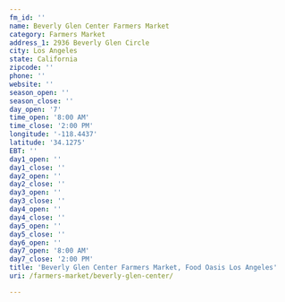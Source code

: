 ```yaml
---
fm_id: ''
name: Beverly Glen Center Farmers Market
category: Farmers Market
address_1: 2936 Beverly Glen Circle
city: Los Angeles
state: California
zipcode: ''
phone: ''
website: ''
season_open: ''
season_close: ''
day_open: '7'
time_open: '8:00 AM'
time_close: '2:00 PM'
longitude: '-118.4437'
latitude: '34.1275'
EBT: ''
day1_open: ''
day1_close: ''
day2_open: ''
day2_close: ''
day3_open: ''
day3_close: ''
day4_open: ''
day4_close: ''
day5_open: ''
day5_close: ''
day6_open: ''
day7_open: '8:00 AM'
day7_close: '2:00 PM'
title: 'Beverly Glen Center Farmers Market, Food Oasis Los Angeles'
uri: /farmers-market/beverly-glen-center/

---
```

